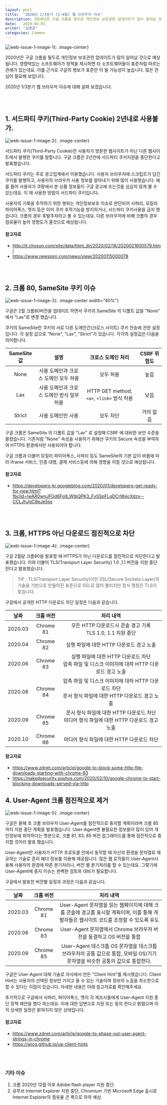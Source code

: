 ```yaml
---
layout: post
title:  "2020년 1/3분기 (1~4월) 웹 브라우저 이슈"
description: 2020년은 구글 크롬을 필두로 개인정보 보호관련 업데이트가 많이 일어날 것으로 예상됩니다. 영향력있는 소프트웨어가 정책을 제시하면 타 소프트웨어들이 표준처럼 따르는 관례가 있는데요. 이를 근거로 구글의 행보가 표준안 이 될 가능성이 높습니다. 많은 관심이 필요해 보입니다
date:   2020-04-01
writer: "김명운"
categories: Common
---
```


![web-issue-1-image-1](https://k.kakaocdn.net/dn/tET4b/btqCxP83NlQ/JciKUEtbAnT7llEqkTAkZK/img.png){: .image-center}

2020년은 구글 크롬을 필두로 개인정보 보호관련 업데이트가 많이 일어날 것으로 예상됩니다. 영향력있는 소프트웨어가 정책을 제시하면 타 소프트웨어들이 표준처럼 따르는 관례가 있는데요. 이를 근거로 구글의 행보가 표준안 이 될 가능성이 높습니다. 많은 관심이 필요해 보입니다.

2020년 1/3분기 웹 브라우저 이슈에 대해 살펴 보겠습니다.

<br/><br/>

## 1. 서드파티 쿠키(Third-Party Cookie) 2년내로 사용불가.

![web-issue-1-image-2](https://k.kakaocdn.net/dn/nucjr/btqCy4EKoje/K6WT7NG9p6asq6WAkg1JAk/img.png){: .image-center}

서드파티 쿠키(Third-Party Cookie)란 사용자가 방문한 웹사이트가 아닌 다른 웹사이트에서 발행한 쿠키를 말합니다. 구글 크롬은 2년안에 서드파티 쿠키지원을 중단한다고 발표했습니다.

서드파티 쿠키는 주로 광고업계에서 이용했습니다. 사용자 브라우저에 스크립트가 담긴 쿠키를 발행하고, 사용자의 브라우저 사용 정보를 알아내기 위해 많이 사용했습니다. 예를 들어 사용자가 쿠팡에서 본 상품 정보들이 구글 광고에 뜨는것을 심심치 않게 볼 수 있는데요. 이 때 사용한 방법이 서드파티 쿠키입니다.

사용자의 기록을 추적하기 위한 행위는 개인정보보호 이슈로 판단되어 사파리, 모질라 파이어폭스, 엣지 등은 이미 쿠키 추적기능을 방지하거나, 서드파티 쿠키사용을 금지 했습니다. 크롬의 경우 후발주자라고 볼 수 있는데요. 다른 브라우저에 비해 크롬의 경우 점유율이 높아 영향도가 클것으로 예상됩니다.

#### 참고자료
- <http://it.chosun.com/site/data/html_dir/2020/02/16/2020021600579.html>
- <https://www.newspim.com/news/view/20200115000078>

<br/><br/>

## 2. 크롬 80, SameSite 쿠키 이슈

![web-issue-1-image-3](https://k.kakaocdn.net/dn/pXk1t/btqCylUflyD/qyZ4MzU0rCLnzkQfmEOqe0/img.png){: .image-center width="40%"}

구글은 2월 크롬80버전을 업데이트 하면서 쿠키의 SameSite 의 디폴트 값을 "None" 에서 "Lax"로 변경 했습니다.

쿠키의 SameSite란 쿠키의 서로 다른 도메인간(크로스 사이트) 쿠키 전송에 관한 설정입니다. 각 설정 값으로 "None", "Lax", "Strict"가 있습니다. 각각의 설정값은 다음을 의미합니다.

| SameSite 값 | 설명 | 크로스 도메인 처리 | CSRF 위험도 |
| :---: | :---: | :---: | :---: |
| None | 사용 도메인과 크로스 도메인 모두 허용 |	모두 허용 | 높음 |
| Lax | 사용 도메인과 크로스 도메인 방식 일부 허용 | HTTP GET method, `<a>`, `<link>` 방식 허용 | 낮음 |
| Strict | 사용 도메인만 사용 |	모두 차단 | 거의 없음 |

구글 크롬은 SameSite 의 디폴트 값을 "Lax" 로 설정해 CSRF 에 대비한 보안 수준을 올렸습니다. 기존처럼 "None" 속성을 사용하기 위해선 쿠키의 Secure 속성을 부여하여 HTTPS 환경에서만 사용되어야 합니다.

구글 크롬과 더불어 모질라 파이아폭스, 사파리 등도 SameSite의 기본 값이 바뀜에 따라 iframe 서비스, 인증 대행, 결제  서비스등에 의해 영향을 끼칠 것으로 예상됩니다.

#### 참고자료

- <https://developers-kr.googleblog.com/2020/01/developers-get-ready-for-new.html?fbclid=IwAR0wnJFGd6Fg9_WIbQPK3_FxSSpFLqDCr9bjicXdzy--CCLJhJgC9pJe5ss>

<br/><br/>

## 3. 크롬, HTTPS 아닌 다운로드 점진적으로 차단

![web-issue-1-image-4](https://k.kakaocdn.net/dn/lmdMA/btqCyl7Nsqo/yqWDoChXfuailDy82cC3z0/img.png){: .image-center}

구글 2월달 크롬80을 발표할 때 HTTPS가 아닌 다운로드를 점진적으로 차단한다고 발표했습니다. 이와 더불어 TLS(Transport Layer Security) 1.0 ,1.1 버전을 지원 중단 한다고 발표했습니다.

> TIP : TLS(Transport Layer Security)이란 SSL(Secure Sockets Layer)의 기술을 기반으로 만들어진 표준으로 SSL로 많이 불리지만 정식 명칭은 TLS이 맞습니다.

구글에서 공개한 HTTP 다운로드 차단 일정은 다음과 같습니다.

| 날짜 | 크롬 버전 | 처리 내역 |
| :---: | :---: | :---: |
| 2020.03 | Chrome 81 | 모든 HTTP 다운로드시 콘솔 경고 기록 <br/> TLS 1.0, 1.1 지원 중단 | 
| 2020.04 | Chrome 82 | 실행 파일에 대한 HTTP 다운로드 경고 노출 |
| 2020.06 | Chrome 83 | 실행 파일에 대한 HTTP 다운로드  차단 <br/> 압축 파일 및 디스크 이미지에 대하 HTTP 다운로드 경고 노출 |
| 2020.08 | Chrome 84 | 압축 파일 및 디스크 이미지에 대하 HTTP 다운로드 차단 <br/> 문서 형식 파일에 대한 HTTP 다운로드 경고 노출 |
| 2020.09 | Chrome 85 | 문서 형식 파일에 대한 HTTP 다운로드 차단 <br/> 미디어 형식 파일에 대한 HTTP 다운로드 경고 노출 |
| 2020.10 | Chrome 86 | 미디어 형식 파일에 대한 HTTP 다운로드 차단 |

#### 참고자료
- <https://www.zdnet.com/article/google-to-block-some-http-file-downloads-starting-with-chrome-83>
- <https://nakedsecurity.sophos.com/2020/02/10/google-chrome-to-start-blocking-downloads-served-via-http>


## 4. User-Agent 크롬 점진적으로 제거

![web-issue-1-image-5](https://k.kakaocdn.net/dn/bumarr/btqCRzyKqVL/hNwvDQJkLlbPYDi6jlGBJ0/img.png){: .image-center}

구글은 올해 초 크롬 브라우저 User-Agent를 점진적으로 중지할 계획이라며 크롬 85까지 지원 중단 계획을 발표했습니다. 
User-Agent엔 불필요한 정보들이 많이 있어 개인정보에 취약하다는 명분으로, 크롬 81, 83, 85 버전 업그래이드를 통해 점진적으로 중지할 것이라 발표 했습니다.

User-Agent란 사용자가 HTTP 프로토콜 안에서 동작할 때 자신의 환경을 문자열로 제공하는 기술로 흔히 해더 정보를 이용해 제공됩니다. 
많은 웹 로직들이 User-Agent사용해 사용자의 환경에 따른 분기처리나, 버전 별 분기처리를 할 수 있는데요. 그렇기에 User-Agent에 중지 이슈는 완벽한 검토와 대비가 필요합니다.

구글에서 발표한 버전별 일정과 과정은 다음과 같습니다.

| 날짜 | 크롬 버전 | 처리 내역 |
| :---: | :---: | :---: |
| 2020.03 | Chrome 81 | User-Agent 문자열을 읽는 웹페이지에 대해 크롬 콘솔에 경고를 표시할 계획이며, 이를 통해 개발자들은 웹사이트 코드를 조정할 수 있도록 유도 |
| 2020.06 | Chrome 83 | User-Agent 문자열에서 Chrome 브라우저 버전을 동결하고 OS 버전을 통합 |
| 2020.09 | Chrome 85 | User-Agent 데스크톱 OS 문자열을 데스크톱 브라우저의 공통 값으로 통합, 모바일 OS/기기 문자열을 비슷한 공통의 값으로 통합한다. |

구글은 User-Agent 대체 기술로 자사에서 만든 "Client Hint"를 제시했습니다. Client Hint는 사용자의 선택된 정보만 가지고 올 수 있는 
기술이며 정보의 노출을 최소한으로 할 수 있다는 이점이 있습니다. 자세한 내용은 아래 참고자료를 확인해주세요.

추가적으로 구글에서 사파리, 파이어폭스, 엣지 각 제조사들에게 User-Agent 지원 중단 정책 제안을 했다 하는데요. 
이에 대한 답변으로 지원 또는 동의 한다고 밝혔으며 아직 상세한 일정은 밝혀지지 않은 상태입니다.

#### 참고자료
- <https://www.zdnet.com/article/google-to-phase-out-user-agent-strings-in-chrome>
- <https://wicg.github.io/ua-client-hints>

<br/><br/>

### 기타 이슈

1. 크롬 2020년 12월 이후 Adobe flash player 지원 중단.
2. 유투브 Internet Explorer 지원 중단, Chromium 기반 Microsoft Edge 출시로 Internet Explorer의 점유율 큰 폭으로 하락 예상.
